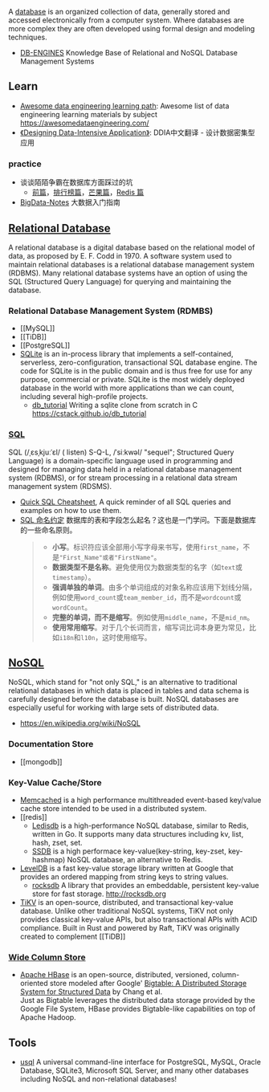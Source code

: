A [database](https://en.wikipedia.org/wiki/Database) is an organized collection of data, generally stored and accessed electronically from a computer system. Where databases are more complex they are often developed using formal design and modeling techniques.

- [DB-ENGINES](https://db-engines.com/en/) Knowledge Base of Relational and NoSQL Database Management Systems



## Learn
- [Awesome data engineering learning path](https://github.com/snird/awesome-data-engineering-learning): Awesome list of data engineering learning materials by subject https://awesomedataengineering.com/
- [《Designing Data-Intensive Application》](https://github.com/Vonng/ddia): DDIA中文翻译 - 设计数据密集型应用

### practice
- 谈谈陌陌争霸在数据库方面踩过的坑
  - [前篇](https://blog.codingnow.com/2014/03/mmzb_db.html)，[排行榜篇](https://blog.codingnow.com/2014/03/mmzb_db_2.html)，[芒果篇](https://blog.codingnow.com/2014/03/mmzb_mongodb.html)，[Redis 篇](https://blog.codingnow.com/2014/03/mmzb_redis.html)
- [BigData-Notes](https://github.com/heibaiying/BigData-Notes) 大数据入门指南



## [Relational Database](https://en.wikipedia.org/wiki/Relational_database)
A relational database is a digital database based on the relational model of data, as proposed by E. F. Codd in 1970. A software system used to maintain relational databases is a relational database management system (RDBMS). Many relational database systems have an option of using the SQL (Structured Query Language) for querying and maintaining the database.

### Relational Database Management System (RDMBS)
- [[MySQL]]
- [[TiDB]]
- [[PostgreSQL]]
- [SQLite](https://www.sqlite.org/index.html) is an in-process library that implements a self-contained, serverless, zero-configuration, transactional SQL database engine. The code for SQLite is in the public domain and is thus free for use for any purpose, commercial or private. SQLite is the most widely deployed database in the world with more applications than we can count, including several high-profile projects.
  - [db_tutorial](https://github.com/cstack/db_tutorial) Writing a sqlite clone from scratch in C https://cstack.github.io/db_tutorial

### [SQL](https://en.wikipedia.org/wiki/SQL)
SQL (/ˌɛsˌkjuːˈɛl/ ( listen) S-Q-L, /ˈsiːkwəl/ "sequel"; Structured Query Language) is a domain-specific language used in programming and designed for managing data held in a relational database management system (RDBMS), or for stream processing in a relational data stream management system (RDSMS).
- [Quick SQL Cheatsheet](https://github.com/enochtangg/quick-SQL-cheatsheet), A quick reminder of all SQL queries and examples on how to use them.
- [SQL 命名约定](https://launchbylunch.com/posts/2014/Feb/16/sql-naming-conventions/) 数据库的表和字段怎么起名？这也是一门学问。下面是数据库的一些命名原则。
  > * __小写__。标识符应该全部用小写字母来书写，使用`first_name`，不是`"First_Name"或者"FirstName"`。
  > * __数据类型不是名称__。避免使用仅为数据类型的名字（如`text`或`timestamp`）。
  > * __强调单独的单词__。由多个单词组成的对象名称应该用下划线分隔，例如使用`word_count`或`team_member_id`，而不是`wordcount`或`wordCount`。
  > * __完整的单词，而不是缩写__。例如使用`middle_name`，不是`mid_nm`。
  > * __使用常用缩写__。对于几个长词而言，缩写词比词本身更为常见，比如`i18n`和`l10n`，这时使用缩写。



## [NoSQL](http://nosql-database.org/)
NoSQL, which stand for "not only SQL," is an alternative to traditional relational databases in which data is placed in tables and data schema is carefully designed before the database is built. NoSQL databases are especially useful for working with large sets of distributed data.
- https://en.wikipedia.org/wiki/NoSQL

### Documentation Store
- [[mongodb]]

### Key-Value Cache/Store
- [Memcached](https://github.com/memcached/memcached) is a high performance multithreaded event-based key/value cache store intended to be used in a distributed system.
- [[redis]]
  - [Ledisdb](https://github.com/siddontang/ledisdb) is a high-performance NoSQL database, similar to Redis, written in Go. It supports many data structures including kv, list, hash, zset, set.
  - [SSDB](https://github.com/ideawu/ssdb) is a high performace key-value(key-string, key-zset, key-hashmap) NoSQL database, an alternative to Redis.
- [LevelDB](https://github.com/google/leveldb) is a fast key-value storage library written at Google that provides an ordered mapping from string keys to string values.
  - [rocksdb](https://github.com/facebook/rocksdb) A library that provides an embeddable, persistent key-value store for fast storage. http://rocksdb.org
- [TiKV](https://github.com/tikv/tikv) is an open-source, distributed, and transactional key-value database. Unlike other traditional NoSQL systems, TiKV not only provides classical key-value APIs, but also transactional APIs with ACID compliance. Built in Rust and powered by Raft, TiKV was originally created to complement [[TiDB]]

### [Wide Column Store](https://en.wikipedia.org/wiki/Wide_column_store)
- [Apache HBase](https://github.com/apache/hbase) is an open-source, distributed, versioned, column-oriented store modeled after Google' [Bigtable: A Distributed Storage System for Structured Data](https://ai.google/research/pubs/pub27898) by Chang et al.   
  Just as Bigtable leverages the distributed data storage provided by the Google File System, HBase provides Bigtable-like capabilities on top of Apache Hadoop.



## Tools
- [usql](https://github.com/xo/usql) A universal command-line interface for PostgreSQL, MySQL, Oracle Database, SQLite3, Microsoft SQL Server, and many other databases including NoSQL and non-relational databases!
